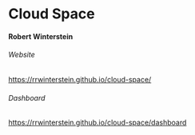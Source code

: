 # Cloud Space
#### Robert Winterstein

###### Website
https://rrwinterstein.github.io/cloud-space/

###### Dashboard
https://rrwinterstein.github.io/cloud-space/dashboard
